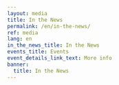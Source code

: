 ```yaml
---
layout: media
title: In the News
permalink: /en/in-the-news/
ref: media
lang: en
in_the_news_title: In the News
events_title: Events
event_details_link_text: More info
banner:
  title: In the News
---
```

